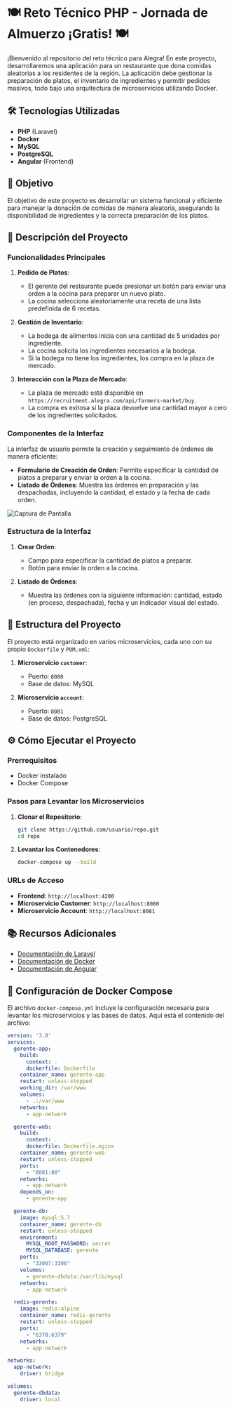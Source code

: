 # 🍽️ Reto Técnico PHP - Jornada de Almuerzo ¡Gratis! 🍽️

¡Bienvenido al repositorio del reto técnico para Alegra! En este proyecto, desarrollaremos una aplicación para un restaurante que dona comidas aleatorias a los residentes de la región. La aplicación debe gestionar la preparación de platos, el inventario de ingredientes y permitir pedidos masivos, todo bajo una arquitectura de microservicios utilizando Docker.

## 🛠️ Tecnologías Utilizadas

- **PHP** (Laravel)
- **Docker**
- **MySQL**
- **PostgreSQL**
- **Angular** (Frontend)

## 🎯 Objetivo

El objetivo de este proyecto es desarrollar un sistema funcional y eficiente para manejar la donación de comidas de manera aleatoria, asegurando la disponibilidad de ingredientes y la correcta preparación de los platos.

## 🚀 Descripción del Proyecto

### Funcionalidades Principales

1. **Pedido de Platos**:
    - El gerente del restaurante puede presionar un botón para enviar una orden a la cocina para preparar un nuevo plato.
    - La cocina selecciona aleatoriamente una receta de una lista predefinida de 6 recetas.

2. **Gestión de Inventario**:
    - La bodega de alimentos inicia con una cantidad de 5 unidades por ingrediente.
    - La cocina solicita los ingredientes necesarios a la bodega.
    - Si la bodega no tiene los ingredientes, los compra en la plaza de mercado.

3. **Interacción con la Plaza de Mercado**:
    - La plaza de mercado está disponible en `https://recruitment.alegra.com/api/farmers-market/buy`.
    - La compra es exitosa si la plaza devuelve una cantidad mayor a cero de los ingredientes solicitados.

### Componentes de la Interfaz

La interfaz de usuario permite la creación y seguimiento de órdenes de manera eficiente:

- **Formulario de Creación de Orden**: Permite especificar la cantidad de platos a preparar y enviar la orden a la cocina.
- **Listado de Órdenes**: Muestra las órdenes en preparación y las despachadas, incluyendo la cantidad, el estado y la fecha de cada orden.

![Captura de Pantalla](./ruta/a/la/captura.png)

### Estructura de la Interfaz

1. **Crear Orden**:
    - Campo para especificar la cantidad de platos a preparar.
    - Botón para enviar la orden a la cocina.

2. **Listado de Órdenes**:
    - Muestra las órdenes con la siguiente información: cantidad, estado (en proceso, despachada), fecha y un indicador visual del estado.

## 🧩 Estructura del Proyecto

El proyecto está organizado en varios microservicios, cada uno con su propio `Dockerfile` y `POM.xml`:

1. **Microservicio `customer`**:
    - Puerto: `8080`
    - Base de datos: MySQL

2. **Microservicio `account`**:
    - Puerto: `8081`
    - Base de datos: PostgreSQL

## ⚙️ Cómo Ejecutar el Proyecto

### Prerrequisitos

- Docker instalado
- Docker Compose

### Pasos para Levantar los Microservicios

1. **Clonar el Repositorio**:
    ```bash
    git clone https://github.com/usuario/repo.git
    cd repo
    ```

2. **Levantar los Contenedores**:
    ```bash
    docker-compose up --build
    ```

### URLs de Acceso

- **Frontend**: `http://localhost:4200`
- **Microservicio Customer**: `http://localhost:8080`
- **Microservicio Account**: `http://localhost:8081`

## 📚 Recursos Adicionales

- [Documentación de Laravel](https://laravel.com/docs)
- [Documentación de Docker](https://docs.docker.com/)
- [Documentación de Angular](https://angular.io/docs)

## 📝 Configuración de Docker Compose

El archivo `docker-compose.yml` incluye la configuración necesaria para levantar los microservicios y las bases de datos. Aquí está el contenido del archivo:

```yaml
version: '3.8'
services:
  gerente-app:
    build:
      context: .
      dockerfile: Dockerfile
    container_name: gerente-app
    restart: unless-stopped
    working_dir: /var/www
    volumes:
      - .:/var/www
    networks:
      - app-network

  gerente-web:
    build:
      context: .
      dockerfile: Dockerfile.nginx
    container_name: gerente-web
    restart: unless-stopped
    ports:
      - "8081:80"
    networks:
      - app-network
    depends_on:
      - gerente-app

  gerente-db:
    image: mysql:5.7
    container_name: gerente-db
    restart: unless-stopped
    environment:
      MYSQL_ROOT_PASSWORD: secret
      MYSQL_DATABASE: gerente
    ports:
      - "33007:3306"
    volumes:
      - gerente-dbdata:/var/lib/mysql
    networks:
      - app-network

  redis-gerente:
    image: redis:alpine
    container_name: redis-gerente
    restart: unless-stopped
    ports:
      - "6378:6379"
    networks:
      - app-network

networks:
  app-network:
    driver: bridge

volumes:
  gerente-dbdata:
    driver: local
